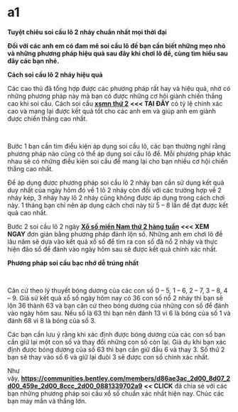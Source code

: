 # a1<div id="mainContent">
<p><strong>Tuyệt chi&ecirc;u soi cầu l&ocirc; 2 nh&aacute;y chuẩn nhất mọi thời đại&nbsp;</strong></p>
<p><strong>Đối với c&aacute;c anh em c&oacute; đam m&ecirc; soi cầu l&ocirc; đề bạn cần biết những mẹo nhỏ v&agrave; những phương ph&aacute;p hiệu quả sau đ&acirc;y khi chơi l&ocirc; đề, c&ugrave;ng t&igrave;m hiểu sau đ&acirc;y c&aacute;c bạn nh&eacute;.</strong></p>
<p><strong>C&aacute;ch soi cầu l&ocirc; 2 nh&aacute;y hiệu quả</strong></p>
<p>C&aacute;c cao thủ đ&atilde; tổng hợp được c&aacute;c phương ph&aacute;p rất hay v&agrave; hiệu quả, nhờ c&oacute; những phương ph&aacute;p n&agrave;y m&agrave; bạn c&oacute; được những cơ hội gi&agrave;nh chiến thắng cao khi soi cầu. C&aacute;ch soi cầu&nbsp;<a href="http://www.osnabruecker.com/blog_entry.php?user=robinson12316&amp;blogentry_id=47584" target="_blank" rel="external nofollow noopener noreferrer" data-cke-saved-href="http://www.osnabruecker.com/blog_entry.php?user=robinson12316&amp;blogentry_id=47584"><strong>xsmn thứ 2</strong></a>&nbsp;<strong>&lt;&lt;&lt; TẠI Đ&Acirc;Y</strong>&nbsp;c&oacute; tỷ lệ ch&iacute;nh x&aacute;c cao v&agrave; mang lại được kết quả tốt cho c&aacute;c anh em v&agrave; gi&uacute;p anh em gi&agrave;nh được chiến thắng cao nhất.</p>
<p>&nbsp;</p>
<p>Bước 1 bạn cần t&igrave;m điều kiện &aacute;p dụng soi cầu l&ocirc;, c&aacute;c bạn thường nghĩ rằng phương ph&aacute;p n&agrave;o cũng c&oacute; thể &aacute;p dụng soi cầu l&ocirc; đề. Mỗi phương ph&aacute;p kh&aacute;c nhau sẽ c&oacute; những điều kiện soi cầu để mang lại cho bạn nhiều cơ hội chiến thắng cao nhất.</p>
<p>Để &aacute;p dụng được phương ph&aacute;p soi cầu l&ocirc; 2 nh&aacute;y bạn cần sử dụng kết quả duy nhất của ng&agrave;y h&ocirc;m đ&oacute; về 1 l&ocirc; 2 nh&aacute;y c&ograve;n đối với c&aacute;c trường hợp về 2 nh&aacute;y k&eacute;p, 3 nh&aacute;y hay l&ocirc; 2 nh&aacute;y cũng kh&ocirc;ng được &aacute;p dụng trong c&aacute;ch chơi n&agrave;y. 1 th&aacute;ng bạn chỉ n&ecirc;n &aacute;p dụng c&aacute;ch chơi n&agrave;y từ 5 &ndash; 8 lần để đạt được kết quả cao nhất.</p>
<p>Bước 2 soi cầu l&ocirc; 2 ng&agrave;y&nbsp;<a href="https://yarabook.com/post/432865" target="_blank" rel="external nofollow noopener noreferrer" data-cke-saved-href="https://yarabook.com/post/432865"><strong>Xổ số miền Nam thứ 2 h&agrave;ng tuần</strong></a>&nbsp;<strong>&lt;&lt;&lt; XEM NGAY</strong>&nbsp;đơn giản bằng phương ph&aacute;p đ&aacute;nh lộn số. Những anh em chơi l&ocirc; đề l&acirc;u năm sẽ dựa v&agrave;o kết quả xổ số để t&igrave;m ra con số đ&atilde; nổ 2 nh&aacute;y v&agrave; thực hiện đảo số để đ&aacute;nh v&agrave;o ng&agrave;y h&ocirc;m sau sẽ được kết quả ch&iacute;nh x&aacute;c nhất.</p>
<p><strong>Phương ph&aacute;p soi cầu bạc nhớ dễ tr&uacute;ng nhất</strong></p>
<p>&nbsp;</p>
<p>Căn cứ theo l&yacute; thuyết b&oacute;ng dương của c&aacute;c con số 0 &ndash; 5, 1 &ndash; 6, 2 &ndash; 7, 3 &ndash; 8, 4 &ndash; 9. Giả sử kết quả xổ số ng&agrave;y h&ocirc;m nay c&oacute; 36 con số nổ 2 nh&aacute;y th&igrave; bạn sẽ lộn 36 th&agrave;nh 63 v&agrave; bạn căn cứ theo b&oacute;ng dương của những con số để đ&aacute;nh v&agrave;o ng&agrave;y h&ocirc;m sau. Nếu số l&agrave; 63 th&igrave; bạn n&ecirc;n đ&aacute;nh 13 v&igrave; 6 l&agrave; b&oacute;ng của số 1 v&agrave; đ&aacute;nh 68 v&igrave; 8 l&agrave; b&oacute;ng của số 3.</p>
<p>C&aacute;c bạn cần lưu &yacute; rằng khi x&aacute;c định được b&oacute;ng dương của c&aacute;c con số bạn cần giữ lại một con số v&agrave; thay đổi những con số c&ograve;n lại. Giả dụ khi bạn x&aacute;c định được b&oacute;ng dương của số 63 th&igrave; bạn cần giữ đầu 6 v&agrave; thay 3. Số thứ 2 bạn sẽ thay v&agrave;o số 6 v&agrave; giữ lại đu&ocirc;i 3 sẽ được con số ch&iacute;nh x&aacute;c nhất.</p>
<p>Như vậy,&nbsp;<a href="https://infogram.com/xsmn-thu-2-sxmn-thu-2-xsmn-t2-xo-so-mien-nam-thu-2-hang-tuan-1hzj4odwqdkw6pw" target="_blank" rel="external nofollow noopener noreferrer" data-cke-saved-href="https://infogram.com/xsmn-thu-2-sxmn-thu-2-xsmn-t2-xo-so-mien-nam-thu-2-hang-tuan-1hzj4odwqdkw6pw"><strong>https://communities.bentley.com/members/d86ae3ac_2d00_8d07_2d00_459e_2d00_8ccc_2d00_0881339702a9</strong></a>&nbsp;<strong>&lt;&lt; CLICK</strong>&nbsp;đ&atilde; chia sẻ với c&aacute;c bạn những phương ph&aacute;p soi cầu xổ số chuẩn x&aacute;c nhất hiện nay. Ch&uacute;c c&aacute;c bạn may mắn v&agrave; thắng lớn.</p>
</div>
